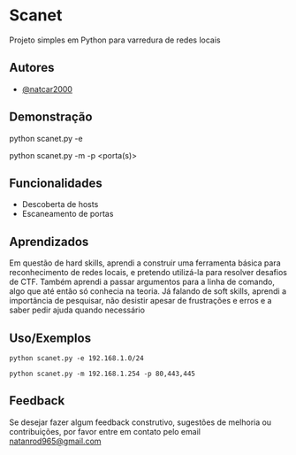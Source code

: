 # Scanet

Projeto simples em Python para varredura de redes locais
## Autores

- [@natcar2000](https://www.github.com/natcar2000)


## Demonstração

python scanet.py -e <rede>

python scanet.py -m <host> -p <porta(s)>


## Funcionalidades

- Descoberta de hosts
- Escaneamento de portas



## Aprendizados

Em questão de hard skills, aprendi a construir uma ferramenta básica para reconhecimento de redes locais, e pretendo utilizá-la para resolver desafios de CTF. Também aprendi a passar argumentos para a linha de comando, algo que até então só conhecia na teoria. Já falando de soft skills, aprendi a importância de pesquisar, não desistir apesar de frustrações e erros e a saber pedir ajuda quando necessário


## Uso/Exemplos

```
python scanet.py -e 192.168.1.0/24

python scanet.py -m 192.168.1.254 -p 80,443,445

```


## Feedback

Se desejar fazer algum feedback construtivo, sugestões de melhoria ou contribuições, por favor entre em contato pelo email natanrod965@gmail.com


